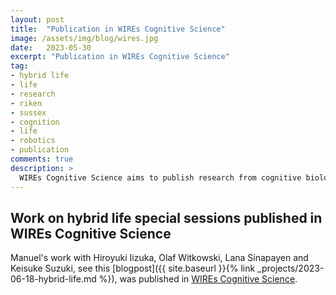 ```yaml
---
layout: post
title:  "Publication in WIREs Cognitive Science"
image: /assets/img/blog/wires.jpg
date:   2023-05-30
excerpt: "Publication in WIREs Cognitive Science"
tag:
- hybrid life
- life
- research
- riken
- sussex
- cognition
- life
- robotics
- publication
comments: true
description: >
  WIREs Cognitive Science aims to publish research from cognitive biology, computer science, economics, linguistics, neuroscience, philosophy, and psychology with the potential to illuminate how the mind is structured, how it has evolved, how it develops through life, and how its functions are instantiated in neural circuits and computations.
---
```



## Work on hybrid life special sessions published in WIREs Cognitive Science

Manuel's work with Hiroyuki Iizuka, Olaf Witkowski, Lana Sinapayen and Keisuke Suzuki, see this [blogpost]({{ site.baseurl }}{% link _projects/2023-06-18-hybrid-life.md %}), was published in [WIREs Cognitive Science](https://wires.onlinelibrary.wiley.com/doi/full/10.1002/wcs.1662).